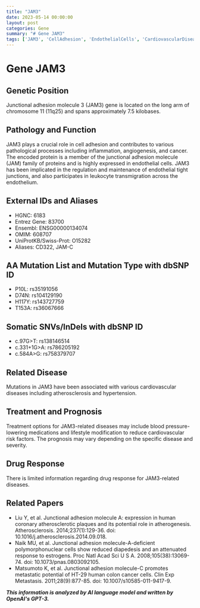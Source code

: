 ```yaml
---
title: "JAM3"
date: 2023-05-14 00:00:00
layout: post
categories: Gene
summary: "# Gene JAM3"
tags: ['JAM3', 'CellAdhesion', 'EndothelialCells', 'CardiovascularDisease', 'Mutation', 'Treatment', 'Prognosis', 'DrugResponse']
---
```


# Gene JAM3

## Genetic Position
Junctional adhesion molecule 3 (JAM3) gene is located on the long arm of chromosome 11 (11q25) and spans approximately 7.5 kilobases.

## Pathology and Function
JAM3 plays a crucial role in cell adhesion and contributes to various pathological processes including inflammation, angiogenesis, and cancer. The encoded protein is a member of the junctional adhesion molecule (JAM) family of proteins and is highly expressed in endothelial cells. JAM3 has been implicated in the regulation and maintenance of endothelial tight junctions, and also participates in leukocyte transmigration across the endothelium.

## External IDs and Aliases
- HGNC: 6183
- Entrez Gene: 83700
- Ensembl: ENSG00000134074
- OMIM: 608707
- UniProtKB/Swiss-Prot: O15282
- Aliases: CD322, JAM-C

## AA Mutation List and Mutation Type with dbSNP ID
- P10L: rs35191056
- D74N: rs104129190
- H117Y: rs143727759
- T153A: rs36067666

## Somatic SNVs/InDels with dbSNP ID
- c.97G>T: rs138146514
- c.331+1G>A: rs786205192
- c.584A>G: rs758379707

## Related Disease
Mutations in JAM3 have been associated with various cardiovascular diseases including atherosclerosis and hypertension.

## Treatment and Prognosis
Treatment options for JAM3-related diseases may include blood pressure-lowering medications and lifestyle modification to reduce cardiovascular risk factors. The prognosis may vary depending on the specific disease and severity.

## Drug Response
There is limited information regarding drug response for JAM3-related diseases.

## Related Papers
- Liu Y, et al. Junctional adhesion molecule A: expression in human coronary atherosclerotic plaques and its potential role in atherogenesis. Atherosclerosis. 2014;237(1):129-36. doi: 10.1016/j.atherosclerosis.2014.09.018.
- Naik MU, et al. Junctional adhesion molecule-A-deficient polymorphonuclear cells show reduced diapedesis and an attenuated response to estrogens. Proc Natl Acad Sci U S A. 2008;105(38):13069-74. doi: 10.1073/pnas.0803092105.
- Matsumoto K, et al. Junctional adhesion molecule-C promotes metastatic potential of HT-29 human colon cancer cells. Clin Exp Metastasis. 2011;28(9):877-85. doi: 10.1007/s10585-011-9417-9.

**_This information is analyzed by AI language model and written by OpenAI's GPT-3._**